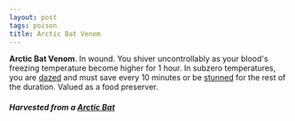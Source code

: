 ```yaml
---
layout: post
tags: poison
title: Arctic Bat Venom
---
```


<span class="alchemy"> **Arctic Bat Venom**. In wound. You shiver uncontrollably as your blood's freezing temperature become higher for 1 hour. In subzero temperatures, you are [dazed](/2020/11/09/base-rules/) and must save every 10 minutes or be [stunned](/2020/11/09/base-rules/) for the rest of the duration. Valued as a food preserver.</span>

##### Harvested from a [Arctic Bat](/monsters/bat-arctic)
